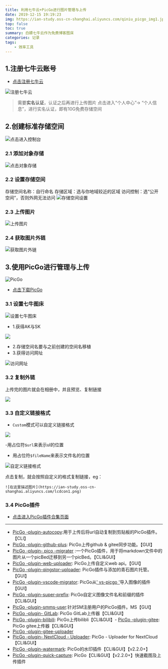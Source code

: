 ```yaml
---
title: 利用七牛云+PicGo进行图片管理与上传
date: 2019-12-15 19:19:23
img: https://ian-study.oss-cn-shanghai.aliyuncs.com/qiniu_picgo_img1.jpg
top: false
toc: true
summary: 白嫖七牛云作为免费博客图床
categories: 记录
tags: 
	- 效率工具
---
```




## 1.注册七牛云账号
- [点击注册七牛云](https://portal.qiniu.com/signup)

![注册七牛云](https://ian-study.oss-cn-shanghai.aliyuncs.com/qiniu_signup.png)
> 需要**实名认证**，认证之后再进行上传图片
> 点击进入“个人中心”-> “个人信息”，进行实名认证，即有10G免费存储空间


## 2.创建标准存储空间
![点击进入控制台](https://ian-study.oss-cn-shanghai.aliyuncs.com/qiniu_controller.png)
### 2.1 添加对象存储

![点击对象存储](https://ian-study.oss-cn-shanghai.aliyuncs.com/qiniu_store.png)

### 2.2 设置存储空间


存储空间名称：自行命名
存储区域：选与你地域较近的区域
访问控制：选“公开空间”，否则外网无法访问
![存储空间设置](https://ian-study.oss-cn-shanghai.aliyuncs.com/qiniu_store_setting.png)

### 2.3 上传图片

![上传图片](https://ian-study.oss-cn-shanghai.aliyuncs.com/qiniu_upload.png)
### 2.4 获取图片外链

![获取图片外链](https://ian-study.oss-cn-shanghai.aliyuncs.com/qiniu_copy_url.png)

## 3.使用PicGo进行管理与上传
![PicGo](https://ian-study.oss-cn-shanghai.aliyuncs.com/picgo.png)

- [点击下载PicGo](https://github.com/Molunerfinn/PicGo/releases)


### 3.1 设置七牛图床

![设置七牛图床](https://ian-study.oss-cn-shanghai.aliyuncs.com/picgo_qiniu_setting.png)



-  1.获得AK与SK

![](https://ian-study.oss-cn-shanghai.aliyuncs.com/qiniu_ak_sk.png)
- 2.存储空间名要与之前创建的空间名移植
- 3.获得访问网址

![访问网址](https://ian-study.oss-cn-shanghai.aliyuncs.com/qiniu_copy_web.png)


### 3.2 复制外链

上传完的图片就会在相册中，并且预览、复制链接

![](https://ian-study.oss-cn-shanghai.aliyuncs.com/picgo_photos.png)

### 3.3 自定义链接格式

- `Custom`模式可以自定义链接格式

![](https://ian-study.oss-cn-shanghai.aliyuncs.com/picgo_set_url.png)

-用占位符`$url`来表示ul的位置
- 用占位符`$fileName`来表示文件名的位置

![自定义链接格式](https://ian-study.oss-cn-shanghai.aliyuncs.com/picgo_set_by_custom.png)

点击复制，就会按照自定义的格式复制链接，eg：
```
![在这里描述图片](https://ian-study.oss-cn-shanghai.aliyuncs.com/lcdcon1.png)
```


### 3.4 PicGo插件
- [点击进入PicGo插件合集页面](https://github.com/PicGo/Awesome-PicGo)

---

- [PicGo -plugin-autocopy](https://github.com/PicGo/picgo-plugin-autocopy):用于上传后将url自动复制到剪贴板的PicGo插件。【CLI】
- [PicGo -plugin-github-plus](https://github.com/zWingz/picgo-plugin-github-plus): PicGo上传github & gitee同步功能。【GUI】
- [PicGo -plugin- pico -migrater](https://github.com/picgo/picgo-plugin-pico-migrater) :一个PicGo插件，用于将markdown文件中的图片从一个picBed迁移到另一个picBed。【CLI&GUI】
- [PicGo -plugin-web-uploader](https://github.com/yuki-xin/picgo-plugin-web-uploader): PicGo上传自定义web api。【GUI】
- [PicGo -plugin-qingstor-uploader](https://github.com/chengww5217/picgo-plugin-qingstor-uploader): PicGo插件与添加的青石图片托管。【GUI】
- [PicGo -plugin-vscode-migrator](https://github.com/upupming/picgo-plugin-vscode-migrator): PicGo从[' vs-picgo '](https://github.com/Spades-S/vs-picgo/)导入图像的插件【GUI】
- [PicGo -plugin-super-prefix](https://github.com/gclove/picgo-plugin-super-prefix#readme): PicGo自定义图像文件名和前缀的插件【CLI&GUI】
- [PicGo -plugin-smms-user](https://github.com/xlzy520/picgo-plugin-smms-user.git):针对SM注册用户的PicGo插件。MS【GUI】
- [PicGo -plugin- GitLab](https://github.com/bugwz/picgo-plugin-gitlab): PicGo GitLab上传器【CLI&GUI】
- [PicGo -plugin-bilibili](https://www.npmjs.com/package/picgo-plugin-bilibili): PicGo上传bilibli【CLI&GUI】- [PicGo -plugin-gitee](https://github.com/zhanghuid/picgo-plugin-gitee): PicGo gitee上传器【CLI&GUI】
- [PicGo -plugin-gitee-uploader](https://github.com/lizhuangs/picgo-plugin-gitee-uploader#readme)
- [PicGo -plugin- NextCloud - Uploader](https://github.com/jiajiajia343434/picgo-plugin-nextcloud-uploader): PicGo - Uploader for NextCloud【CLI&GUI】
- [PicGo -plugin-watermark](https://github.com/Dec-F/picgo-plugin-watermark): PicGo的水印插件【CLI&GUI】【v2.2.0+】
- [PicGo -plugin-quick-capture](https://github.com/PicGo/picgo-plugin-quick-capture): PicGo【CLI&GUI】【v2.2.0+】快速截图及上传插件
